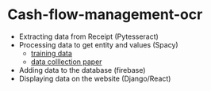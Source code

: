 # Cash-flow-management-ocr

- Extracting data from Receipt (Pytesseract)
- Processing data to get entity and values (Spacy)
  - [training data](https://github.com/clovaai/cord)
  - [data colllection paper](https://openreview.net/pdf?id=SJl3z659UH)
- Adding data to the database (firebase)
- Displaying data on the website (Django/React)

